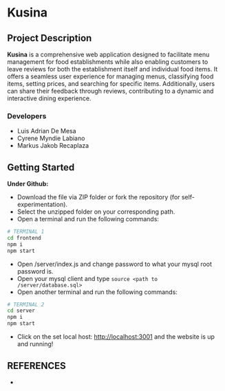 # Kusina

## Project Description

**Kusina** is a comprehensive web application designed to facilitate menu management for food establishments while also enabling customers to leave reviews for both the establishment itself and individual food items. It offers a seamless user experience for managing menus, classifying food items, setting prices, and searching for specific items. Additionally, users can share their feedback through reviews, contributing to a dynamic and interactive dining experience.

### Developers

- Luis Adrian De Mesa
- Cyrene Myndie Labiano
- Markus Jakob Recaplaza

## Getting Started

**Under Github:**

- Download the file via ZIP folder or fork the repository (for self-experimentation).
- Select the unzipped folder on your corresponding path.
- Open a terminal and run the following commands:

```bash
# TERMINAL 1
cd frontend
npm i
npm start
```

- Open /server/index.js and change password to what your mysql root password is.
- Open your mysql client and type `source <path to /server/database.sql>`
- Open another terminal and run the following commands:

```bash
# TERMINAL 2
cd server
npm i
npm start
```

- Click on the set local host: [http://localhost:3001](http://localhost:5173) and the website is up and running!

## REFERENCES

-
